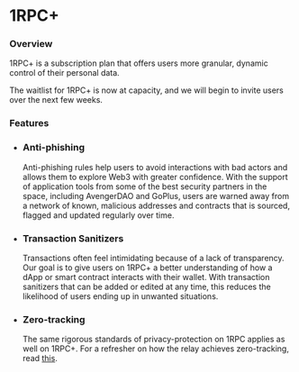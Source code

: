 # 1RPC+

### Overview

1RPC+ is a subscription plan that offers users more granular, dynamic control of their personal data. 

The waitlist for 1RPC+ is now at capacity, and we will begin to invite users over the next few weeks. 

### Features

- ### Anti-phishing

    Anti-phishing rules help users to avoid interactions with bad actors and allows them to explore Web3 with greater confidence. With the support of application tools from some of the best security partners in the space, including AvengerDAO and GoPlus, users are warned away from a network of known, malicious addresses and contracts that is sourced, flagged and updated regularly over time. 

- ### Transaction Sanitizers 

     Transactions often feel intimidating because of a lack of transparency. Our goal is to give users on 1RPC+ a better understanding of how a dApp or smart contract interacts with their wallet. With transaction sanitizers that can be added or edited at any time, this reduces the likelihood of users ending up in unwanted situations. 

- ### Zero-tracking 

     The same rigorous standards of privacy-protection on 1RPC applies as well on 1RPC+. For a refresher on how the relay achieves zero-tracking, read [this](./design.md). 
